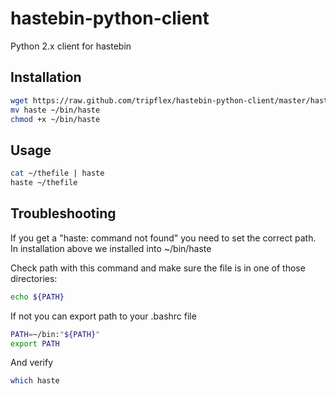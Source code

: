 hastebin-python-client
======================

Python 2.x client for hastebin

## Installation
``` bash
wget https://raw.github.com/tripflex/hastebin-python-client/master/haste
mv haste ~/bin/haste
chmod +x ~/bin/haste
```

## Usage
``` bash
cat ~/thefile | haste
haste ~/thefile
```

## Troubleshooting
If you get a "haste: command not found" you need to set the correct path. In installation above we installed into ~/bin/haste

Check path with this command and make sure the file is in one of those directories:
``` bash
echo ${PATH}
```

If not you can export path to your .bashrc file
``` bash
PATH=~/bin:"${PATH}"
export PATH
```

And verify
``` bash
which haste
```
